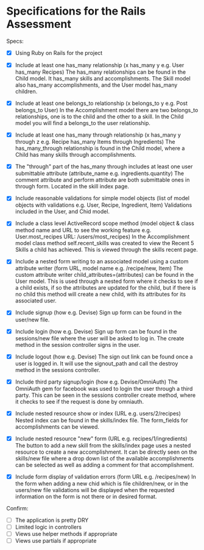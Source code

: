# Specifications for the Rails Assessment

Specs:
- [x] Using Ruby on Rails for the project

- [x] Include at least one has_many relationship (x has_many y e.g. User has_many Recipes)
The has_many relationships can be found in the Child model. It has_many skills and accomplishments. The Skill model also has_many accomplishments, and the User model has_many children.

- [x] Include at least one belongs_to relationship (x belongs_to y e.g. Post belongs_to User)
In the Accomplishment model there are two belongs_to relationships, one is to the child and the other to a skill. In the Child model you will find a belongs_to the user relationship.

- [x] Include at least one has_many through relationship (x has_many y through z e.g. Recipe has_many Items through Ingredients)
The has_many_through relationship is found in the Child model, where a Child has many skills through accomplishments.

- [x] The "through" part of the has_many through includes at least one user submittable attribute (attribute_name e.g. ingredients.quantity)
The comment attribute and perform attribute are both submittable ones in through form. Located in the skill index page.

- [x] Include reasonable validations for simple model objects (list of model objects with validations e.g. User, Recipe, Ingredient, Item)
Validations included in the User, and Chid model.

- [x] Include a class level ActiveRecord scope method (model object & class method name and URL to see the working feature e.g. User.most_recipes URL: /users/most_recipes)
In the Accomplishment model class method self.recent_skills was created to view the Recent 5 Skills a child has achieved. This is viewed through the skills recent page.

- [x] Include a nested form writing to an associated model using a custom attribute writer (form URL, model name e.g. /recipe/new, Item)
The custom attribute writer child_attributes=(attributes) can be found in the User model. This is used through a nested form where it checks to see if a child exists, if so the attributes are updated for the child, but if there is no child this method will create a new child, with its attributes for its associated user.

- [x] Include signup (how e.g. Devise)
Sign up form can be found in the user/new file.

- [x] Include login (how e.g. Devise)
Sign up form can be found in the sessions/new file where the user will be asked to log in. The create method in the session controller signs in the user.

- [x] Include logout (how e.g. Devise)
The sign out link can be found once a user is logged in. It will use the signout_path and call the destroy method in the sessions controller.

- [x] Include third party signup/login (how e.g. Devise/OmniAuth)
The OmniAuth gem for facebook was used to login the user through a third party. This can be seen in the sessions controller create method, where it checks to see if the request is done by omniauth.

- [x] Include nested resource show or index (URL e.g. users/2/recipes)
Nested index can be found in the skills/index file. The form_fields for accomplishments can be viewed.

- [x] Include nested resource "new" form (URL e.g. recipes/1/ingredients)
The button to add a new skill from the skills/index page uses a nested resource to create a new accomplishment. It can be directly seen on the skills/new file where a drop down list of the available accomplishments can be selected as well as adding a comment for that accomplishment.

- [x] Include form display of validation errors (form URL e.g. /recipes/new)
In the form when adding a new chid which is file children/new, or in the users/new file validations will be displayed when the requested information on the form is not there or in desired format.

Confirm:
- [ ] The application is pretty DRY
- [ ] Limited logic in controllers
- [ ] Views use helper methods if appropriate
- [ ] Views use partials if appropriate
